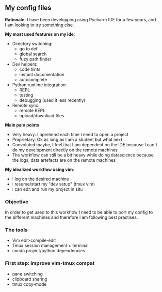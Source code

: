 ## My config files

**Rationale**: I have been developping using Pycharm IDE for a few years, and I am looking to try something else.

**My most used features on my ide**:
- Directory switching:
	- go to def
	- global search
	- fuzy path finder
- Dev helpers:
	- code hints
	- instant documentation
	- autocomplete
- Python runtime integration:
	- REPL
	- testing
	- debugging (used it less recently)
- Remote sync:
	- remote REPL
	- upload/download files

**Main pain points**
- Very heavy: I aprehend each time I need to open a project
- Proprietary: Ok as long as I am a student but what next
- Convoluted maybe, I feel that I am dependent on the IDE because I can't do my development directly on the remote machines
- The workflow can still be a bit heavy while doing datascience because the logs, data artefacts are on the remote machines

**My idealized workflow using vim**:
- I log on the desired machine  
- I resume/start my "dev setup" (tmux vim)
- I can edit and run my project in situ 

### Objective
In order to get used to this workflow I need to be able to port my config to the different machines and therefore I am following best practises.

### The tools
- Vim edit-compile-edit
- Tmux session management + terminal
- conda project/python dependencies

### First step: improve vim-tmux compat
- pane switching
- clipboard sharing
- tmux copy-mode
